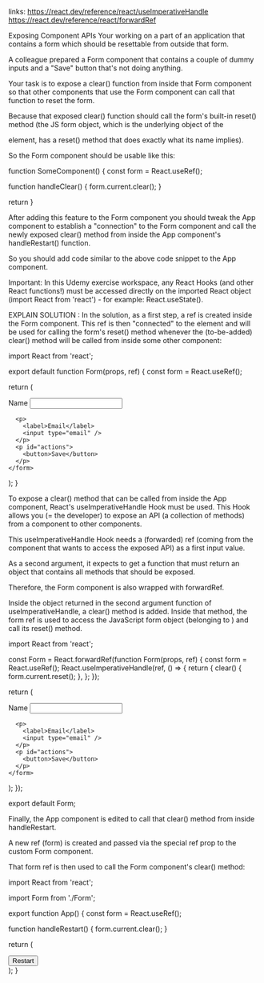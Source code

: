 links:
https://react.dev/reference/react/useImperativeHandle
https://react.dev/reference/react/forwardRef

Exposing Component APIs
Your working on a part of an application that contains a form which should be resettable from outside that form.

A colleague prepared a Form component that contains a couple of dummy inputs and a "Save" button that's not doing anything.

Your task is to expose a clear() function from inside that Form component so that other components that use the Form component can call that function to reset the form.

Because that exposed clear() function should call the form's built-in reset() method (the JS form object, which is the underlying object of the <form> element, has a reset() method that does exactly what its name implies).

So the Form component should be usable like this:

function SomeComponent() {
const form = React.useRef();

function handleClear() {
form.current.clear();
}

return <Form ref={form}/>
}

After adding this feature to the Form component you should tweak the App component to establish a "connection" to the Form component and call the newly exposed clear() method from inside the App component's handleRestart() function.

So you should add code similar to the above code snippet to the App component.

Important: In this Udemy exercise workspace, any React Hooks (and other React functions!) must be accessed directly on the imported React object (import React from 'react') - for example: React.useState().

EXPLAIN SOLUTION :
In the solution, as a first step, a ref is created inside the Form component. This ref is then "connected" to the <form> element and will be used for calling the form's reset() method whenever the (to-be-added) clear() method will be called from inside some other component:

import React from 'react';

export default function Form(props, ref) {
const form = React.useRef();

return (

<form ref={form}>
<p>
<label>Name</label>
<input type="text" />
</p>

      <p>
        <label>Email</label>
        <input type="email" />
      </p>
      <p id="actions">
        <button>Save</button>
      </p>
    </form>

);
}

To expose a clear() method that can be called from inside the App component, React's useImperativeHandle Hook must be used. This Hook allows you (= the developer) to expose an API (a collection of methods) from a component to other components.

This useImperativeHandle Hook needs a (forwarded) ref (coming from the component that wants to access the exposed API) as a first input value.

As a second argument, it expects to get a function that must return an object that contains all methods that should be exposed.

Therefore, the Form component is also wrapped with forwardRef.

Inside the object returned in the second argument function of useImperativeHandle, a clear() method is added. Inside that method, the form ref is used to access the JavaScript form object (belonging to <form>) and call its reset() method.

import React from 'react';

const Form = React.forwardRef(function Form(props, ref) {
const form = React.useRef();
React.useImperativeHandle(ref, () => {
return {
clear() {
form.current.reset();
},
};
});

return (

<form ref={form}>
<p>
<label>Name</label>
<input type="text" />
</p>

      <p>
        <label>Email</label>
        <input type="email" />
      </p>
      <p id="actions">
        <button>Save</button>
      </p>
    </form>

);
});

export default Form;

Finally, the App component is edited to call that clear() method from inside handleRestart.

A new ref (form) is created and passed via the special ref prop to the custom Form component.

That form ref is then used to call the Form component's clear() method:

import React from 'react';

import Form from './Form';

export function App() {
const form = React.useRef();

function handleRestart() {
form.current.clear();
}

return (

<div id="app">
<button onClick={handleRestart}>Restart</button>
<Form ref={form} />
</div>
);
}
